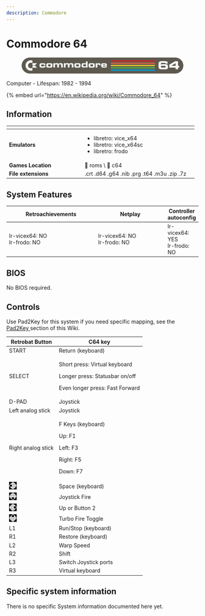 ```yaml
---
description: Commodore
---
```


# Commodore 64

<div align="left">

<figure><img src="https://raw.githubusercontent.com/fabricecaruso/es-theme-carbon/52ff37c9e265587d006945a2ba695b5a962b3a3d/art/logos/c64.svg" alt=""><figcaption></figcaption></figure>

</div>

Computer - Lifespan: 1982 - 1994

{% embed url="https://en.wikipedia.org/wiki/Commodore_64" %}

## Information

<table data-header-hidden><thead><tr><th width="184"></th><th></th><th data-hidden></th></tr></thead><tbody><tr><td><strong>Emulators</strong></td><td><ul><li>libretro: vice_x64</li><li>libretro: vice_x64sc</li><li>libretro: frodo</li></ul></td><td></td></tr><tr><td><strong>Games Location</strong></td><td><span data-gb-custom-inline data-tag="emoji" data-code="1f4c1">📁</span> roms \ <span data-gb-custom-inline data-tag="emoji" data-code="1f4c2">📂</span> c64</td><td></td></tr><tr><td><strong>File extensions</strong></td><td>.crt .d64 .g64 .nib .prg .t64 .m3u .zip .7z</td><td></td></tr></tbody></table>

## System Features

<table><thead><tr><th width="245">Retroachievements</th><th width="200">Netplay</th><th>Controller autoconfig</th></tr></thead><tbody><tr><td>lr-vicex64: NO<br>lr-frodo: NO</td><td>lr-vicex64: NO<br>lr-frodo: NO</td><td>lr-vicex64: YES<br>lr-frodo: NO</td></tr></tbody></table>

## BIOS

No BIOS required.

## Controls

Use Pad2Key for this system if you need specific mapping, see the [Pad2Key ](../../../../controllers/pad2key.md)section of this Wiki.

| Retrobat Button                                   | C64 key                                                                                                           |
| ------------------------------------------------- | ----------------------------------------------------------------------------------------------------------------- |
| START                                             | Return (keyboard)                                                                                                 |
| SELECT                                            | <p>Short press: Virtual keyboard </p><p>Longer press: Statusbar on/off </p><p>Even longer press: Fast Forward</p> |
| D-PAD                                             | Joystick                                                                                                          |
| Left analog stick                                 | Joystick                                                                                                          |
| Right analog stick                                | <p>F Keys (keyboard) </p><p>Up: F1 </p><p>Left: F3 </p><p>Right: F5 </p><p>Down: F7</p>                           |
| ![](<../../../../.gitbook/assets/image (43).png>) | Space (keyboard)                                                                                                  |
| ![](<../../../../.gitbook/assets/image (25).png>) | Joystick Fire                                                                                                     |
| ![](<../../../../.gitbook/assets/image (11).png>) | Up or Button 2                                                                                                    |
| ![](<../../../../.gitbook/assets/image (45).png>) | Turbo Fire Toggle                                                                                                 |
| L1                                                | Run/Stop (keyboard)                                                                                               |
| R1                                                | Restore (keyboard)                                                                                                |
| L2                                                | Warp Speed                                                                                                        |
| R2                                                | Shift                                                                                                             |
| L3                                                | Switch Joystick ports                                                                                             |
| R3                                                | Virtual keyboard                                                                                                  |

## Specific system information

There is no specific System information documented here yet.
